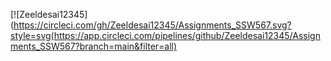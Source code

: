 [![Zeeldesai12345](https://circleci.com/gh/Zeeldesai12345/Assignments_SSW567.svg?style=svg(https://app.circleci.com/pipelines/github/Zeeldesai12345/Assignments_SSW567?branch=main&filter=all)
